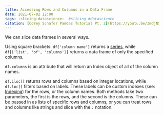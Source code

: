 ```yaml
---
title: Accessing Rows and Columns in a Data Frame
date: 2021-07-02 12:00
tags: :slicing:datascience:  #slicing #datascience
citation: [Corey Schafer Pandas Tutorial Pt. 2](https://youtu.be/zmdjNSmRXF4)
---
```

We can slice data frames in several ways.

Using square brackets: `df['column name']` returns a [series](202107021207.md), while `df[['list', 'of', 'columns']]` returns a data frame of only the specified columns.

`df.columns` is an attribute that will return an Index object of all of the column names.

`df.iloc[]` returns rows and columns based on integer locations, while `df.loc[]` filters based on labels. These labels can be custom indexes (see: [Indexing](202107021325.md)) for the rows, or the column names. Both methods take two parameters, the first is the rows, and the second is the columns. These can be passed in as lists of specific rows and columns, or you can treat rows and columns like strings and slice with the `:` notation.
